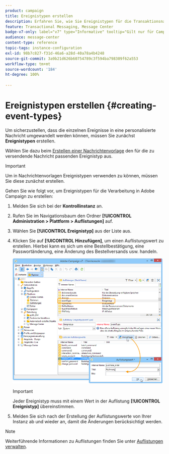 ```yaml
---
product: campaign
title: Ereignistypen erstellen
description: Erfahren Sie, wie Sie Ereignistypen für die Transaktionsnachrichten erstellen, die Sie mit Adobe Campaign Classic versenden möchten
feature: Transactional Messaging, Message Center
badge-v7-only: label="v7" type="Informative" tooltip="Gilt nur für Campaign Classic v7"
audience: message-center
content-type: reference
topic-tags: instance-configuration
exl-id: 98b7c827-f31d-46a6-a28d-40a78a4b4248
source-git-commit: 3a9b21d626b60754789c3f594ba798309f62a553
workflow-type: tm+mt
source-wordcount: '184'
ht-degree: 100%

---
```


# Ereignistypen erstellen {#creating-event-types}



Um sicherzustellen, dass die einzelnen Ereignisse in eine personalisierte Nachricht umgewandelt werden können, müssen Sie zunächst **Ereignistypen** erstellen.

Wählen Sie dazu beim [Erstellen einer Nachrichtenvorlage](../../message-center/using/creating-the-message-template.md) den für die zu versendende Nachricht passenden Ereignistyp aus.

>[!IMPORTANT]
>
>Um in Nachrichtenvorlagen Ereignistypen verwenden zu können, müssen Sie diese zunächst erstellen.

Gehen Sie wie folgt vor, um Ereignistypen für die Verarbeitung in Adobe Campaign zu erstellen:

1. Melden Sie sich bei der **Kontrollinstanz** an.

1. Rufen Sie im Navigationsbaum den Ordner **[!UICONTROL Administration > Plattform > Auflistungen]** auf.

1. Wählen Sie **[!UICONTROL Ereignistyp]** aus der Liste aus.

1. Klicken Sie auf **[!UICONTROL Hinzufügen]**, um einen Auflistungswert zu erstellen. Hierbei kann es sich um eine Bestellbestätigung, eine Passwortänderung, eine Änderung des Bestellversands usw. handeln.

   ![](assets/messagecenter_eventtype_enum_001.png)

   >[!IMPORTANT]
   >
   >Jeder Ereignistyp muss mit einem Wert in der Auflistung **[!UICONTROL Ereignistyp]** übereinstimmen.

1. Melden Sie sich nach der Erstellung der Auflistungswerte von Ihrer Instanz ab und wieder an, damit die Änderungen berücksichtigt werden.

>[!NOTE]
>
>Weiterführende Informationen zu Auflistungen finden Sie unter [Auflistungen verwalten](../../platform/using/managing-enumerations.md).


